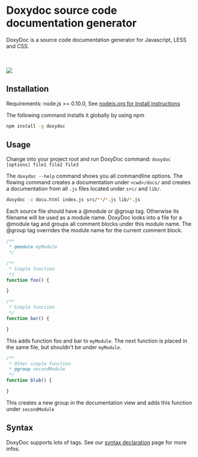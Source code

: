 Doxydoc source code documentation generator
===========================================

DoxyDoc is a source code documentation generator for Javascript, LESS and CSS.

<br><br><img src="https://doxydoc.com/img/screenshot.jpg">

Installation
------------

Requirements: node.js >= 0.10.0, See [nodejs.org for Install instructions](http://nodejs.org)

The following command installs it globally by using npm

```bash
npm install -g doxydoc
```

Usage
-----

Change into your project root and run DoxyDoc command: `doxydoc [options] file1 file2 file3`

The `doxydoc --help` command shows you all commandline options.
The flowing command creates a documentation under `<cwd>/docs/` and creates a documentation from all `.js` files located under `src/` and `lib/`.

```bash
doxydoc -o docu.html index.js src/**/*.js lib/*.js
```

Each source file should have a @module or @group tag. Otherwise its filename will be used as a module name.
DoxyDoc looks into a file for a @module tag and groups all comment blocks under this module name. The @group tag overrides the module name for the current comment block.

```js
/**
 * @module myModule
 */

/**
 * Simple function
 */
function foo() {

}

/**
 * Simple function
 */
function bar() {

}
```

This adds function foo and bar to `myModule`.
The next function is placed in the same file, but shouldn't be under `myModule`.

```js
/**
 * Other simple function
 * @group secondModule
 */
function blub() {

}
```

This creates a new group in the documentation view and adds this function under `secondModule`

Syntax
------

DoxyDoc supports lots of tags.
See our [syntax declaration](http://doxydoc.com/syntax.html) page for more infos.
